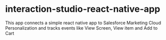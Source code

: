 # interaction-studio-react-native-app
This app connects a simple react native app to Salesforce Marketing Cloud Personalization and tracks events like View Screen, View item and Add to Cart
